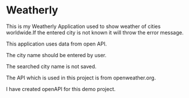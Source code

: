 # Weatherly

This is my Weatherly Application used to show weather of cities worldwide.If the entered city is not known it will throw the error message.


This application uses data from open API.

The city name should be entered by user.

The searched city name is not saved.

The API which is used in this project is from openweather.org.

I have created openAPI for this demo project.
